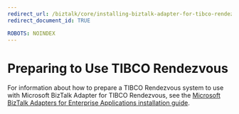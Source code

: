 ```yaml
---
redirect_url: /biztalk/core/installing-biztalk-adapter-for-tibco-rendezvous.md
redirect_document_id: TRUE

ROBOTS: NOINDEX
--- 
```


# Preparing to Use TIBCO Rendezvous
For information about how to prepare a TIBCO Rendezvous system to use with Microsoft BizTalk Adapter for TIBCO Rendezvous, see the [Microsoft BizTalk Adapters for Enterprise Applications installation guide](../adapters-and-accelerators/install-configure-biztalk-adapters-enterprise-applications.md).